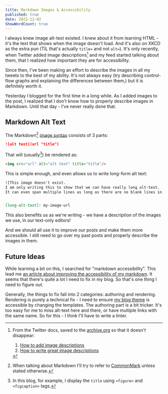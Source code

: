 ```yaml
---
title: Markdown Images & Accessibility
published: true
date: 2022-12-02
ShowWordCount: true
---
```


I always knew image alt-text existed.
I knew about it from learning HTML - it's the text that shows when the image doesn't load.
And it's also on XKCD as the extra pun (TIL that's actually `title=` and not `alt=`).
It's only recently,
when Twitter added image descriptions[^1] and my feed started talking about them,
that I realized how important they are for accessibility.

Since then,
I've been making an effort to describe the images in all my tweets to the best of my ability.
It's not always easy (try describing control-flow graphs and explaining the differences between them,)
but it is definitely worth it.

Yesterday I blogged for the first time in a long while.
As I added images to the post, 
I realized that I don't know how to properly describe images in Markdown.
Until that day - I've never really done that.

## Markdown Alt Text

The Markdown[^2] [image syntax] consists of 3 parts:

```markdown
![alt text](url "title")
```

That will (usually[^3]) be rendered as:

```html
<img src="url" alt="alt text" title="title"/>
```

This is simple enough, and even allows us to write long-form alt text:

```markdown
![This image doesn't exist.
I am only writing this to show that we can have really long alt-text.
It can even span multiple lines as long as there are no blank lines in it.][long-alt-text]


[long-alt-text]: my-image-url
```

This also benefits us as we're writing - we have a description of the images we use,
in our text-only editors!

And we should all use it to improve our posts and make them more accessible.
I still need to go over my past posts and properly describe the images in them.

## Future Ideas

While learning a bit on this, I searched for "markdown accessibility".
This lead me [an article about improving the accessibility of my markdown][md-a11y].
It seems that there's quite a lot I need to fix in my blog. 
So that's one thing I need to figure out.

Generally, the things to fix fall into 2 categories: 
authoring and rendering.
Rendering is purely a technical fix -
I need to ensure [my blog theme] is accessible by changing the templates.
The authoring part is a bit tricker.
It's too easy for me to miss alt-text here and there, 
or have multiple links with the same name.
So for this - I think I'll have to write a linter.


[^1]: From the Twitter docs, saved to the [archive.org](https://archive.org) so that it doesn't disappear:
    1. [How to add image descriptions](https://web.archive.org/web/20221124161601/https://help.twitter.com/en/using-twitter/add-image-descriptions)
    2. [How to write great image descriptions](https://web.archive.org/web/20221119005234/https://help.twitter.com/en/using-twitter/write-image-descriptions)

[^2]: When talking about Markdown I'll try to refer to [CommonMark](https://commonmark.org) unless stated otherwise.
[^3]: In this blog, for example, I display the `title` using `<figure>` and `<figcaption>` tags.

[image syntax]: https://spec.commonmark.org/0.30/#images
[md-a11y]: https://www.smashingmagazine.com/2021/09/improving-accessibility-of-markdown/
[my blog theme]: https://github.com/tmr232/hugo-PaperMod